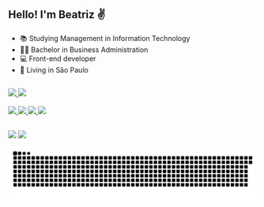 ## Hello! I'm Beatriz :v:

- :books: Studying Management in Information Technology 
- :woman_student: Bachelor in Business Administration
- :computer: Front-end developer
- :round_pushpin: Living in São Paulo

##

<div>
  <a href="https://github.com/beatrizbelluco">
  <img height="180em"  src="https://github-readme-stats.vercel.app/api?username=beatrizbelluco&show_icons=true&theme=dracula&include_all_commits=true&count_private=true"/>
  <img height="180em"  src="https://github-readme-stats.vercel.app/api/top-langs/?username=beatrizbelluco&layout=compact&langs_count=7&theme=dracula"/>
</div>
  
<div style="display: inline_block"><br>
<img src="https://img.shields.io/badge/HTML5-E34F26?style=for-the-badge&logo=html5&logoColor=white">
<img src="https://img.shields.io/badge/CSS3-1572B6?style=for-the-badge&logo=css3&logoColor=white">
<img src="https://img.shields.io/badge/JavaScript-F7DF1E?style=for-the-badge&logo=javascript&logoColor=black">
<img src="https://img.shields.io/badge/Visual_Studio_Code-0078D4?style=for-the-badge&logo=visual%20studio%20code&logoColor=white">
</div>
  
  ## 
  
  <a href = "mailto:biia_hb@hotmail.com"><img src="https://img.shields.io/badge/Microsoft_Outlook-0078D4?style=for-the-badge&logo=microsoft-outlook&logoColor=white" target="_blank"></a>
  <a href="https://https://www.linkedin.com/in/beatrizbelluco/" target="_blank"><img src="https://img.shields.io/badge/-LinkedIn-%230077B5?style=for-the-badge&logo=linkedin&logoColor=white" target="_blank"></a> 

  ![Snake animation](https://github.com/beatrizbelluco/beatrizbelluco/blob/output/github-contribution-grid-snake.svg)
 
    
</div>

